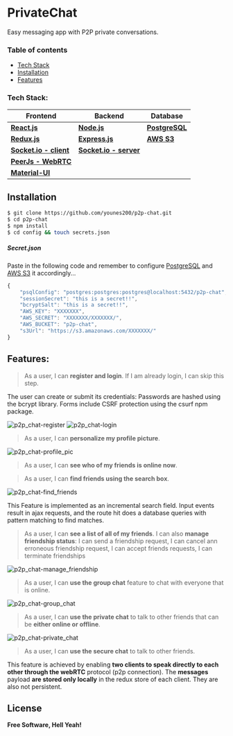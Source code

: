# PrivateChat
Easy messaging app with P2P private conversations.

### Table of contents
* [Tech Stack](#tech-stack)
* [Installation](#installation)
* [Features](#features)

### Tech Stack:
| **Frontend** | **Backend** | **Database** |
| ------ | ------ | ------ |
**[React.js]** | **[Node.js]** |  **[PostgreSQL]**
**[Redux.js]** | **[Express.js]** | **[AWS S3]**
**[Socket.io - client]** | **[Socket.io - server]**  
**[PeerJs - WebRTC]** |
**[Material-UI]** |
## Installation
```bash
$ git clone https://github.com/younes200/p2p-chat.git
$ cd p2p-chat
$ npm install
$ cd config && touch secrets.json
```

##### Secret.json
Paste in the following code and remember to configure [PostgreSQL] and [AWS S3] it accordingly...
```javascript
{
    "psqlConfig": "postgres:postgres:postgres@localhost:5432/p2p-chat",
    "sessionSecret": "this is a secret!!",
    "bcryptSalt": "this is a secret!!",
    "AWS_KEY": "XXXXXXX",
    "AWS_SECRET": "XXXXXXX/XXXXXXX/",
    "AWS_BUCKET": "p2p-chat",
    "s3Url": "https://s3.amazonaws.com/XXXXXXX/"
}
```

## Features:
> As a user, I can **register and login**. If I am already login, I can skip this step.

The user can create or submit its credentials: Passwords are hashed using the bcrypt library.
Forms include CSRF protection using the csurf npm package.

![p2p_chat-register]
![p2p_chat-login]

> As a user, I can **personalize my profile picture**.

![p2p_chat-profile_pic]

> As a user, I can **see who of my friends is online now**.

> As a user, I can **find friends using the search box**.

![p2p_chat-find_friends]

This Feature is implemented as an incremental search field.
Input events result in ajax requests, and the route hit does a database queries with pattern matching to find matches.

> As a user, I can **see a list of all of my friends**. I can also **manage friendship status**:
I can send a friendship request,
I can cancel ann erroneous friendship request,
I can accept friends requests,
I can terminate friendships

![p2p_chat-manage_friendship]

> As a user, I can **use the group chat** feature to chat with everyone that is online.

![p2p_chat-group_chat]

> As a user, I can **use the private chat** to talk to other friends that can be **either online or offline**.

![p2p_chat-private_chat]

> As a user, I can **use the secure chat** to talk to other friends.

This feature is achieved by enabling **two clients to speak directly to each other through the webRTC** protocol (p2p connection).
The **messages** payload **are stored only locally** in the redux store of each client. They are also not persistent.


License
----
**Free Software, Hell Yeah!**

[//]: # (These are reference links used in the body of this note and get stripped out when the markdown processor does its job. There is no need to format nicely because it shouldn't be seen. Thanks SO - http://stackoverflow.com/questions/4823468/store-comments-in-markdown-syntax)


[//]: # (Tech Stack references:)
   [React.js]: <https://reactjs.org/docs/installation.html>
   [Node.js]: <https://nodejs.org/dist/latest-v8.x/docs/api/>
   [PostgreSQL]: <https://www.postgresql.org/docs/10/static/index.html>
   [Redux.js]: <http://redux.js.org/>
   [Express.js]: <http://expressjs.com/en/4x/api.html>
   [AWS S3]: <https://aws.amazon.com/documentation/s3/>
   [Socket.io - client]: <https://socket.io/docs/server-api/>
   [Socket.io - server]: <https://socket.io/docs/server-api/>
   [PeerJs - WebRTC]: <http://peerjs.com/docs/#api>
   [Material-UI]: <http://www.material-ui.com/#/>
   [younes200]: <https://github.com/younes200/>

[//]: # (Picture references:)
    [p2p_chat-register]: <https://github.com/younes200/p2p-chat/blob/master/readme/p2p_chat-register.gif>
    [p2p_chat-login]: <https://github.com/younes200/p2p-chat/blob/master/readme/p2p_chat-login.gif>
    [p2p_chat-profile_pic]: <https://github.com/younes200/p2p-chat/blob/master/readme/p2p_chat-profile_pic.gif>
    [p2p_chat-find_friends]: <https://github.com/younes200/p2p-chat/blob/master/readme/p2p_chat-find_friends.gif>
    [p2p_chat-manage_friendship]: <https://github.com/younes200/p2p-chat/blob/master/readme/p2p_chat-manage_friendship%20.gif>
    [p2p_chat-group_chat]: <https://github.com/younes200/p2p-chat/blob/master/readme/p2p_chat-group_chat.gif>
    [p2p_chat-private_chat]: <https://github.com/younes200/p2p-chat/blob/master/readme/p2p_chat-private_chat.gif>
